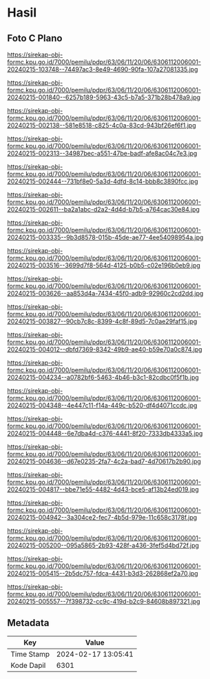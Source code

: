 # Hasil

## Foto C Plano

https://sirekap-obj-formc.kpu.go.id/7000/pemilu/pdpr/63/06/11/20/06/6306112006001-20240215-103748--74497ac3-8e49-4690-90fa-107a27081335.jpg

https://sirekap-obj-formc.kpu.go.id/7000/pemilu/pdpr/63/06/11/20/06/6306112006001-20240215-001840--6257b189-5963-43c5-b7a5-371b28b478a9.jpg

https://sirekap-obj-formc.kpu.go.id/7000/pemilu/pdpr/63/06/11/20/06/6306112006001-20240215-002138--581e8518-c825-4c0a-83cd-943bf26ef6f1.jpg

https://sirekap-obj-formc.kpu.go.id/7000/pemilu/pdpr/63/06/11/20/06/6306112006001-20240215-002313--34987bec-a551-47be-badf-afe8ac04c7e3.jpg

https://sirekap-obj-formc.kpu.go.id/7000/pemilu/pdpr/63/06/11/20/06/6306112006001-20240215-002444--731bf8e0-5a3d-4dfd-8c14-bbb8c3890fcc.jpg

https://sirekap-obj-formc.kpu.go.id/7000/pemilu/pdpr/63/06/11/20/06/6306112006001-20240215-002611--ba2a1abc-d2a2-4d4d-b7b5-a764cac30e84.jpg

https://sirekap-obj-formc.kpu.go.id/7000/pemilu/pdpr/63/06/11/20/06/6306112006001-20240215-003335--9b3d8578-015b-45de-ae77-4ee54098954a.jpg

https://sirekap-obj-formc.kpu.go.id/7000/pemilu/pdpr/63/06/11/20/06/6306112006001-20240215-003516--3699d7f8-564d-4125-b0b5-c02e196b0eb9.jpg

https://sirekap-obj-formc.kpu.go.id/7000/pemilu/pdpr/63/06/11/20/06/6306112006001-20240215-003626--aa853d4a-7434-45f0-adb9-92960c2cd2dd.jpg

https://sirekap-obj-formc.kpu.go.id/7000/pemilu/pdpr/63/06/11/20/06/6306112006001-20240215-003827--90cb7c8c-8399-4c8f-89d5-7c0ae29faf15.jpg

https://sirekap-obj-formc.kpu.go.id/7000/pemilu/pdpr/63/06/11/20/06/6306112006001-20240215-004012--dbfd7369-8342-49b9-ae40-b59e70a0c874.jpg

https://sirekap-obj-formc.kpu.go.id/7000/pemilu/pdpr/63/06/11/20/06/6306112006001-20240215-004234--a0782bf6-5463-4b46-b3c1-82cdbc0f5f1b.jpg

https://sirekap-obj-formc.kpu.go.id/7000/pemilu/pdpr/63/06/11/20/06/6306112006001-20240215-004348--4e447c11-f14a-449c-b520-df4d4071ccdc.jpg

https://sirekap-obj-formc.kpu.go.id/7000/pemilu/pdpr/63/06/11/20/06/6306112006001-20240215-004448--6e7dba4d-c376-4441-8f20-7333db4333a5.jpg

https://sirekap-obj-formc.kpu.go.id/7000/pemilu/pdpr/63/06/11/20/06/6306112006001-20240215-004636--d67e0235-2fa7-4c2a-bad7-4d70617b2b90.jpg

https://sirekap-obj-formc.kpu.go.id/7000/pemilu/pdpr/63/06/11/20/06/6306112006001-20240215-004817--bbe71e55-4482-4d43-bce5-af13b24ed019.jpg

https://sirekap-obj-formc.kpu.go.id/7000/pemilu/pdpr/63/06/11/20/06/6306112006001-20240215-004942--3a304ce2-fec7-4b5d-979e-11c658c3178f.jpg

https://sirekap-obj-formc.kpu.go.id/7000/pemilu/pdpr/63/06/11/20/06/6306112006001-20240215-005200--095a5865-2b93-428f-a436-3fef5d4bd72f.jpg

https://sirekap-obj-formc.kpu.go.id/7000/pemilu/pdpr/63/06/11/20/06/6306112006001-20240215-005415--2b5dc757-fdca-4431-b3d3-262868ef2a70.jpg

https://sirekap-obj-formc.kpu.go.id/7000/pemilu/pdpr/63/06/11/20/06/6306112006001-20240215-005557--7f398732-cc9c-419d-b2c9-84608b897321.jpg


## Metadata

| Key        | Value               |
| ---------- | ------------------- |
| Time Stamp | 2024-02-17 13:05:41 |
| Kode Dapil | 6301                |



